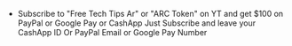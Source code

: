 * Subscribe to "Free Tech Tips Ar" or "ARC Token" on YT and get $100 on PayPal or Google Pay or CashApp Just Subscribe and leave your CashApp ID Or PayPal Email or Google Pay Number